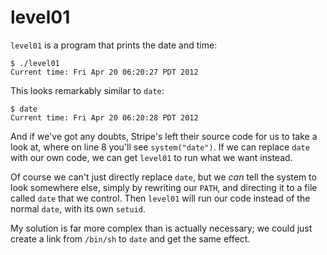 level01
=======

`level01` is a program that prints the date and time:

	$ ./level01
	Current time: Fri Apr 20 06:20:27 PDT 2012

This looks remarkably similar to `date`:

	$ date
	Current time: Fri Apr 20 06:20:28 PDT 2012

And if we've got any doubts, Stripe's left their source code for us to take a look at, where on line 8 you'll see `system("date")`. If we can replace `date` with our own code, we can get `level01` to run what we want instead.

Of course we can't just directly replace `date`, but we *can* tell the system to look somewhere else, simply by rewriting our `PATH`, and directing it to a file called `date` that we control. Then `level01` will run our code instead of the normal `date`, with its own `setuid`.

My solution is far more complex than is actually necessary; we could just create a link from `/bin/sh` to `date` and get the same effect.
